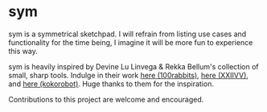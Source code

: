 # sym

sym is a symmetrical sketchpad. I will refrain from listing use cases and functionality for the time being, I imagine it will be more fun to experience this way.

sym is heavily inspired by Devine Lu Linvega & Rekka Bellum's collection of small, sharp tools.
Indulge in their work [here (100rabbits)](https://100r.co), [here (XXIIVV)](https://wiki.xxiivv.com), and [here (kokorobot)](https://kokorobot.ca).
Huge thanks to them for the inspiration.

Contributions to this project are welcome and encouraged.

